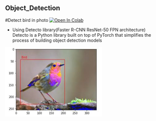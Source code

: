 ## Object_Detection
#Detect bird in photo
[![Open In Colab](https://colab.research.google.com/assets/colab-badge.svg)](https://colab.research.google.com/drive/1YhB5rLYQdopd1yohr6q8sVE0uiyRyOAZ?usp=sharing)
- Using Detecto library(Faster R-CNN ResNet-50 FPN architecture) 
Detecto is a Python library built on top of PyTorch that simplifies the process of building object detection models

![Dashboard](Doc/Bird.JPG)
